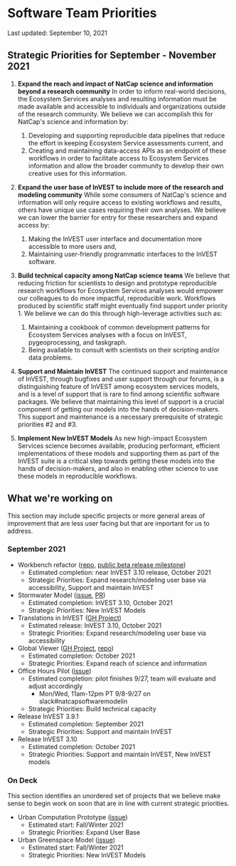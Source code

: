 # Software Team Priorities

Last updated: September 10, 2021

## Strategic Priorities for September - November 2021

<!--
For strategic priorities, be sure to list:
  1. The strategic priority
  2. Any additional information that's necessary to clarify the strategic
     priority beyond just the name.
  3. Why the priority matters.
-->

1. **Expand the reach and impact of NatCap science and information beyond a
   research community**
   In order to inform real-world decisions, the Ecosystem Services analyses and
   resulting information must be made available and accessible to individuals
   and organizations outside of the research community. We believe we can
   accomplish this for NatCap's science and information by:

   1. Developing and supporting reproducible data pipelines that reduce
      the effort in keeping Ecosystem Service assessments current, and
   2. Creating and maintaining data-access APIs as an endpoint of these workflows
      in order to facilitate access to Ecosystem Services information
      and allow the broader community to develop their own creative
      uses for this information.

2. **Expand the user base of InVEST to include more of the research and
   modeling community**
   While some consumers of NatCap's science and information will only require
   access to existing workflows and results, others have unique use cases
   requiring their own analyses. We believe we can lower the barrier for
   entry for these researchers and expand access by:

   1. Making the InVEST user interface and documentation more accessible
      to more users and,
   2. Maintaining user-friendly programmatic interfaces to the InVEST
      software.

3. **Build technical capacity among NatCap science teams**
   We believe that reducing friction for scientists to design and prototype
   reproducible research workflows for Ecosystem Services analyses would
   empower our colleagues to do more impactful, reproducible work.  Workflows
   produced by scientific staff might eventually find support under priority 1.
   We believe we can do this through high-leverage activities such as:

   1. Maintaining a cookbook of common development patterns for Ecosystem
      Services analyses with a focus on InVEST, pygeoprocessing, and taskgraph.
   2. Being available to consult with scientists on their scripting and/or
      data problems.

4. **Support and Maintain InVEST**
   The continued support and maintenance of InVEST, through bugfixes and user
   support through our forums, is a distinguishing feature of InVEST among
   ecosystem services models, and is a level of support that is rare to find
   among scientific software packages. We believe that maintaining this level
   of support is a crucial component of getting our models into the hands of
   decision-makers. This support and maintenance is a necessary prerequisite of
   strategic priorities #2 and #3.

5. **Implement New InVEST Models**
   As new high-impact Ecosystem Services science becomes available, producing
   performant, efficient implementations of these models and supporting them
   as part of the InVEST suite is a critical step towards getting these models
   into the hands of decision-makers, and also in enabling other science to
   use these models in reproducible workflows.

## What we're working on

This section may include specific projects or more general areas of improvement
that are less user facing but that are important for us to address.

<!--

For each item, be sure to include:
  1. The item we're working on (just the title or a reference label is fine)
  2. Links to any relevant github issues/projects/repos/etc for an overview
  3. Estimated completion date
  4. The strategic objectives (from above) that the task contributes to.

-->

### September 2021

* Workbench refactor ([repo](https://github.com/natcap/invest-workbench/), [public beta release milestone](https://github.com/natcap/invest-workbench/milestone/2))
  * Estimated completion: near InVEST 3.10 release, October 2021
  * Strategic Priorities: Expand research/modeling user base via accessibility, Support and maintain InVEST
* Stormwater Model ([issue](https://github.com/natcap/invest/issues/504), [PR](https://github.com/natcap/invest/pull/523))
  * Estimated completion: InVEST 3.10, October 2021
  * Strategic Priorities: New InVEST Models
* Translations in InVEST ([GH Project](https://github.com/orgs/natcap/projects/3))
  * Estimated release: InVEST 3.10, October 2021
  * Strategic Priorities: Expand research/modeling user base via accessibility
* Global Viewer ([GH Project](https://github.com/orgs/natcap/projects/4), [repo](https://github.com/natcap/global-web-viewer))
  * Estimated completion: October 2021
  * Strategic Priorities: Expand reach of science and information
* Office Hours Pilot ([issue](https://github.com/natcap/softwareteam/issues/109))
  * Estimated completion: pilot finishes 9/27, team will evaluate and adjust accordingly
    * Mon/Wed, 11am-12pm PT 9/8-9/27 on slack#natcapsoftwaremodelin
  * Strategic Priorities: Build technical capacity
* Release InVEST 3.9.1
  * Estimated completion: September 2021
  * Strategic Priorities: Support and maintain InVEST
* Release InVEST 3.10
  * Estimated completion: October 2021
  * Strategic Priorities: Support and maintain InVEST, New InVEST models


### On Deck

This section identifies an unordered set of projects that we believe make sense
to begin work on soon that are in line with current strategic priorities.

* Urban Computation Prototype ([issue](https://github.com/natcap/softwareteam/issues/108))
  * Estimated start: Fall/Winter 2021
  * Strategic Priorities: Expand User Base
* Urban Greenspace Model ([issue](https://github.com/natcap/softwareteam/issues/93))
  * Estimated start: Fall/Winter 2021
  * Strategic Priorities: New InVEST Models
